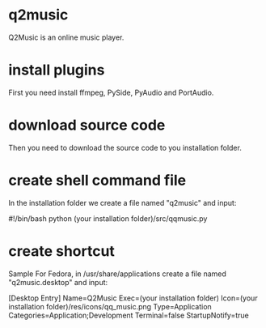 # q2music
 Q2Music is an online music player.

# install plugins
 First you need install ffmpeg, PySide, PyAudio and PortAudio.

# download source code
 Then you need to download the source code to you installation folder.

# create shell command file
 In the installation folder we create a file named "q2music" and input:
 
 #!/bin/bash
 python (your installation folder)/src/qqmusic.py
 
# create shortcut
 Sample For Fedora, in /usr/share/applications create a file named "q2music.desktop" and input:
 
 [Desktop Entry]
 Name=Q2Music
 Exec=(your installation folder)
 Icon=(your installation folder)/res/icons/qq_music.png
 Type=Application
 Categories=Application;Development
 Terminal=false
 StartupNotify=true
 
